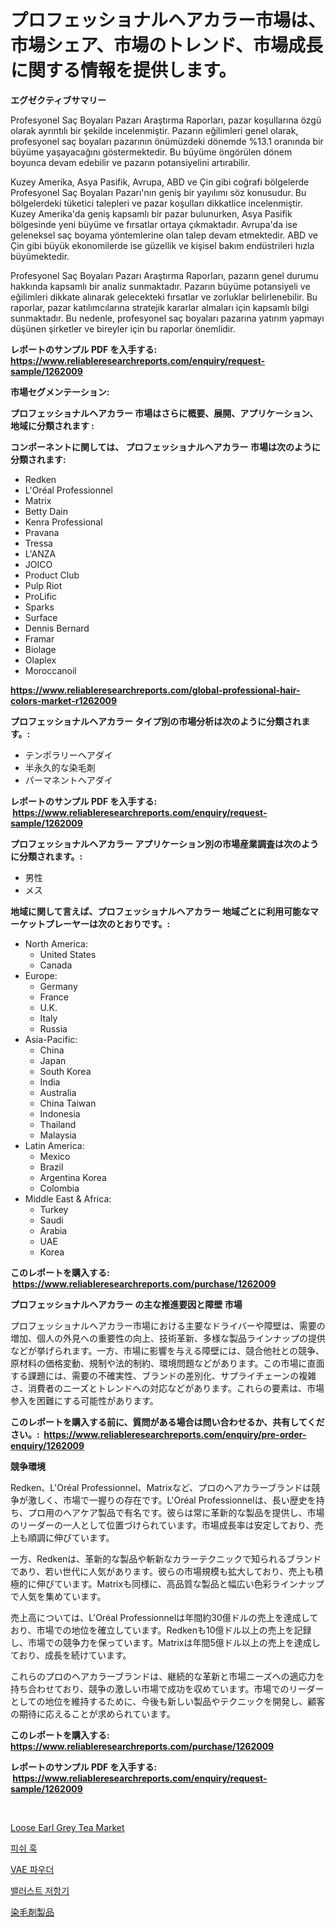 <p><h1>プロフェッショナルヘアカラー市場は、市場シェア、市場のトレンド、市場成長に関する情報を提供します。</h1></p><p><strong>エグゼクティブサマリー</strong></p>
<p><p>Profesyonel Saç Boyaları Pazarı Araştırma Raporları, pazar koşullarına özgü olarak ayrıntılı bir şekilde incelenmiştir. Pazarın eğilimleri genel olarak, profesyonel saç boyaları pazarının önümüzdeki dönemde %13.1 oranında bir büyüme yaşayacağını göstermektedir. Bu büyüme öngörülen dönem boyunca devam edebilir ve pazarın potansiyelini artırabilir.</p><p>Kuzey Amerika, Asya Pasifik, Avrupa, ABD ve Çin gibi coğrafi bölgelerde Profesyonel Saç Boyaları Pazarı'nın geniş bir yayılımı söz konusudur. Bu bölgelerdeki tüketici talepleri ve pazar koşulları dikkatlice incelenmiştir. Kuzey Amerika'da geniş kapsamlı bir pazar bulunurken, Asya Pasifik bölgesinde yeni büyüme ve fırsatlar ortaya çıkmaktadır. Avrupa'da ise geleneksel saç boyama yöntemlerine olan talep devam etmektedir. ABD ve Çin gibi büyük ekonomilerde ise güzellik ve kişisel bakım endüstrileri hızla büyümektedir.</p><p>Profesyonel Saç Boyaları Pazarı Araştırma Raporları, pazarın genel durumu hakkında kapsamlı bir analiz sunmaktadır. Pazarın büyüme potansiyeli ve eğilimleri dikkate alınarak gelecekteki fırsatlar ve zorluklar belirlenebilir. Bu raporlar, pazar katılımcılarına stratejik kararlar almaları için kapsamlı bilgi sunmaktadır. Bu nedenle, profesyonel saç boyaları pazarına yatırım yapmayı düşünen şirketler ve bireyler için bu raporlar önemlidir.</p></p>
<p><strong>レポートのサンプル PDF を入手する: <a href="https://www.reliableresearchreports.com/enquiry/request-sample/1262009">https://www.reliableresearchreports.com/enquiry/request-sample/1262009</a></strong></p>
<p><strong>市場セグメンテーション:</strong></p>
<p><strong> プロフェッショナルヘアカラー 市場はさらに概要、展開、アプリケーション、地域に分類されます :</strong></p>
<p><strong>コンポーネントに関しては、 プロフェッショナルヘアカラー 市場は次のように分類されます: &nbsp;</strong></p>
<p><ul><li>Redken</li><li>L'Oréal Professionnel</li><li>Matrix</li><li>Betty Dain</li><li>Kenra Professional</li><li>Pravana</li><li>Tressa</li><li>L'ANZA</li><li>JOICO</li><li>Product Club</li><li>Pulp Riot</li><li>ProLific</li><li>Sparks</li><li>Surface</li><li>Dennis Bernard</li><li>Framar</li><li>Biolage</li><li>Olaplex</li><li>Moroccanoil</li></ul></p>
<p><strong><a href="https://www.reliableresearchreports.com/global-professional-hair-colors-market-r1262009">https://www.reliableresearchreports.com/global-professional-hair-colors-market-r1262009</a></strong></p>
<p><strong> プロフェッショナルヘアカラー タイプ別の市場分析は次のように分類されます。:</strong></p>
<p><ul><li>テンポラリーヘアダイ</li><li>半永久的な染毛剤</li><li>パーマネントヘアダイ</li></ul></p>
<p><strong>レポートのサンプル PDF を入手する: &nbsp;<a href="https://www.reliableresearchreports.com/enquiry/request-sample/1262009">https://www.reliableresearchreports.com/enquiry/request-sample/1262009</a></strong></p>
<p><strong> プロフェッショナルヘアカラー アプリケーション別の市場産業調査は次のように分類されます。:</strong></p>
<p><ul><li>男性</li><li>メス</li></ul></p>
<p><strong>地域に関して言えば、プロフェッショナルヘアカラー 地域ごとに利用可能なマーケットプレーヤーは次のとおりです。:</strong></p>
<p><ul>
    <li>
        North America:
        <ul>
            <li>United States</li>
            <li>Canada</li>
        </ul>
    </li>
    <li>
        Europe:
        <ul>
            <li>Germany</li>
            <li>France</li>
            <li>U.K.</li>
            <li>Italy</li>
            <li>Russia</li>
        </ul>
    </li>
    <li>
        Asia-Pacific:
        <ul>
            <li>China</li>
            <li>Japan</li>
            <li>South Korea</li>
            <li>India</li>
            <li>Australia</li>
            <li>China Taiwan</li>
            <li>Indonesia</li>
            <li>Thailand</li>
            <li>Malaysia</li>
        </ul>
    </li>
    <li>
        Latin America:
        <ul>
            <li>Mexico</li>
            <li>Brazil</li>
            <li>Argentina Korea</li>
            <li>Colombia</li>
        </ul>
    </li>
    <li>
        Middle East & Africa:
        <ul>
            <li>Turkey</li>
            <li>Saudi</li>
            <li>Arabia</li>
            <li>UAE</li>
            <li>Korea</li>
        </ul>
    </li>
    </ul></p>
<p><strong>このレポートを購入する: &nbsp;<a href="https://www.reliableresearchreports.com/purchase/1262009">https://www.reliableresearchreports.com/purchase/1262009</a></strong></p>
<p><strong>プロフェッショナルヘアカラー の主な推進要因と障壁 市場</strong></p>
<p><p>プロフェッショナルヘアカラー市場における主要なドライバーや障壁は、需要の増加、個人の外見への重要性の向上、技術革新、多様な製品ラインナップの提供などが挙げられます。一方、市場に影響を与える障壁には、競合他社との競争、原材料の価格変動、規制や法的制約、環境問題などがあります。この市場に直面する課題には、需要の不確実性、ブランドの差別化、サプライチェーンの複雑さ、消費者のニーズとトレンドへの対応などがあります。これらの要素は、市場参入を困難にする可能性があります。</p></p>
<p><strong>このレポートを購入する前に、質問がある場合は問い合わせるか、共有してください。:&nbsp; <a href="https://www.reliableresearchreports.com/enquiry/pre-order-enquiry/1262009">https://www.reliableresearchreports.com/enquiry/pre-order-enquiry/1262009</a></strong></p>
<p><strong>競争環境</strong></p>
<p><p>Redken、L'Oréal Professionnel、Matrixなど、プロのヘアカラーブランドは競争が激しく、市場で一握りの存在です。L'Oréal Professionnelは、長い歴史を持ち、プロ用のヘアケア製品で有名です。彼らは常に革新的な製品を提供し、市場のリーダーの一人として位置づけられています。市場成長率は安定しており、売上も順調に伸びています。</p><p>一方、Redkenは、革新的な製品や斬新なカラーテクニックで知られるブランドであり、若い世代に人気があります。彼らの市場規模も拡大しており、売上も積極的に伸びています。Matrixも同様に、高品質な製品と幅広い色彩ラインナップで人気を集めています。</p><p>売上高については、L'Oréal Professionnelは年間約30億ドルの売上を達成しており、市場での地位を確立しています。Redkenも10億ドル以上の売上を記録し、市場での競争力を保っています。Matrixは年間5億ドル以上の売上を達成しており、成長を続けています。</p><p>これらのプロのヘアカラーブランドは、継続的な革新と市場ニーズへの適応力を持ち合わせており、競争の激しい市場で成功を収めています。市場でのリーダーとしての地位を維持するために、今後も新しい製品やテクニックを開発し、顧客の期待に応えることが求められています。</p></p>
<p><strong>このレポートを購入する: &nbsp; <a href="https://www.reliableresearchreports.com/purchase/1262009">https://www.reliableresearchreports.com/purchase/1262009</a></strong></p>
<p><strong>レポートのサンプル PDF を入手する: &nbsp;<a href="https://www.reliableresearchreports.com/enquiry/request-sample/1262009">https://www.reliableresearchreports.com/enquiry/request-sample/1262009</a></strong><strong></strong></p>
<p>&nbsp;</p>
<p><p><a href="https://github.com/dx0328/Market-Research-Report-List-2/blob/main/loose-earl-grey-tea-market.md">Loose Earl Grey Tea Market</a></p><p><a href="https://medium.com/@dudleyferry/%EB%82%9A%EC%8B%9C%EC%B0%8C-%EA%B0%9C%EC%9E%A5-%EB%B6%84%EC%84%9D-%EA%B7%B8%EA%B2%83%EC%9D%98-%EC%97%B0%ED%8F%89%EA%B7%A0-%EC%84%B1%EC%9E%A5%EB%A5%A0-%EC%8B%9C%EC%9E%A5-%EC%84%B8%EB%B6%84%ED%99%94-%EB%B0%8F-%EC%84%B8%EA%B3%84-%EC%82%B0%EC%97%85-%EA%B0%9C%EC%9A%94-8a55ac27f50c">피쉬 훅</a></p><p><a href="https://github.com/GabrielBlanda5656/Market-Research-Report-List-1/blob/main/168702717445.md">VAE 파우더</a></p><p><a href="https://medium.com/@isariontaru/%EB%B0%B8%EB%9F%AC%EC%8A%A4%ED%8A%B8-%EC%A0%80%ED%95%AD%EA%B8%B0-%EC%8B%9C%EC%9E%A5-%EC%A0%84%EB%A7%9D-%EC%82%B0%EC%97%85-%EA%B0%9C%EC%9A%94-%EB%B0%8F-%EC%98%88%EC%B8%A1-2024%EB%85%84%EB%B6%80%ED%84%B0-2031%EB%85%84%EA%B9%8C%EC%A7%80-97a6a0e21c3a">밸러스트 저항기</a></p><p><a href="https://github.com/EstelWisozk1/Market-Research-Report-List-1/blob/main/209253818721.md">染毛剤製品</a></p></p>